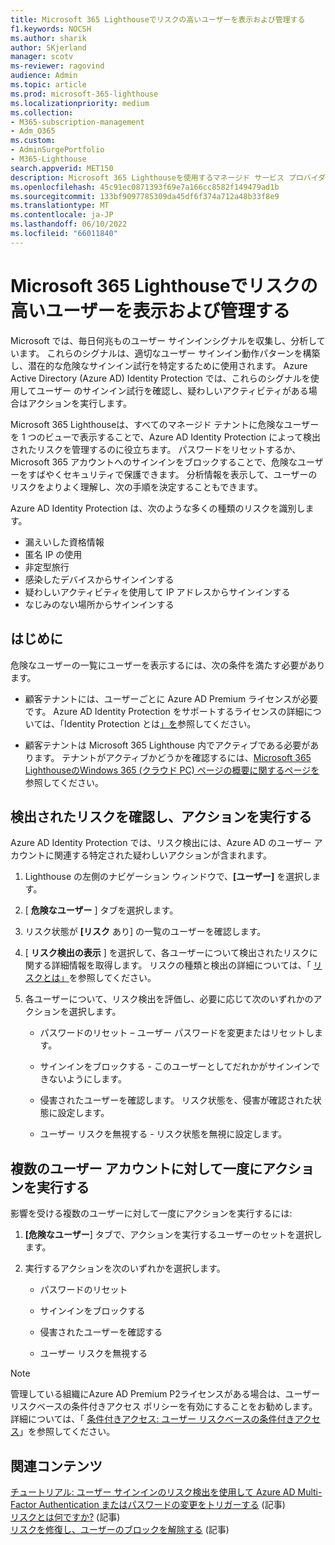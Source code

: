 ```yaml
---
title: Microsoft 365 Lighthouseでリスクの高いユーザーを表示および管理する
f1.keywords: NOCSH
ms.author: sharik
author: SKjerland
manager: scotv
ms-reviewer: ragovind
audience: Admin
ms.topic: article
ms.prod: microsoft-365-lighthouse
ms.localizationpriority: medium
ms.collection:
- M365-subscription-management
- Adm_O365
ms.custom:
- AdminSurgePortfolio
- M365-Lighthouse
search.appverid: MET150
description: Microsoft 365 Lighthouseを使用するマネージド サービス プロバイダー (MSP) の場合は、危険なユーザーを表示および管理する方法について説明します。
ms.openlocfilehash: 45c91ec0871393f69e7a166cc8582f149479ad1b
ms.sourcegitcommit: 133bf9097785309da45df6f374a712a48b33f8e9
ms.translationtype: MT
ms.contentlocale: ja-JP
ms.lasthandoff: 06/10/2022
ms.locfileid: "66011840"
---
```

# <a name="view-and-manage-risky-users-in-microsoft-365-lighthouse"></a>Microsoft 365 Lighthouseでリスクの高いユーザーを表示および管理する

Microsoft では、毎日何兆ものユーザー サインインシグナルを収集し、分析しています。 これらのシグナルは、適切なユーザー サインイン動作パターンを構築し、潜在的な危険なサインイン試行を特定するために使用されます。 Azure Active Directory (Azure AD) Identity Protection では、これらのシグナルを使用してユーザー のサインイン試行を確認し、疑わしいアクティビティがある場合はアクションを実行します。

Microsoft 365 Lighthouseは、すべてのマネージド テナントに危険なユーザーを 1 つのビューで表示することで、Azure AD Identity Protection によって検出されたリスクを管理するのに役立ちます。 パスワードをリセットするか、Microsoft 365 アカウントへのサインインをブロックすることで、危険なユーザーをすばやくセキュリティで保護できます。 分析情報を表示して、ユーザーのリスクをよりよく理解し、次の手順を決定することもできます。

Azure AD Identity Protection は、次のような多くの種類のリスクを識別します。

- 漏えいした資格情報
- 匿名 IP の使用
- 非定型旅行
- 感染したデバイスからサインインする
- 疑わしいアクティビティを使用して IP アドレスからサインインする
- なじみのない場所からサインインする

## <a name="before-you-begin"></a>はじめに

危険なユーザーの一覧にユーザーを表示するには、次の条件を満たす必要があります。

- 顧客テナントには、ユーザーごとに Azure AD Premium ライセンスが必要です。 Azure AD Identity Protection をサポートするライセンスの詳細については、「Identity Protection とは[」を](/azure/active-directory/identity-protection/overview-identity-protection)参照してください。

- 顧客テナントは Microsoft 365 Lighthouse 内でアクティブである必要があります。 テナントがアクティブかどうかを確認するには、[Microsoft 365 LighthouseのWindows 365 (クラウド PC) ページの概要に関するページを](m365-lighthouse-tenant-list-overview.md)参照してください。

## <a name="review-detected-risks-and-take-action"></a>検出されたリスクを確認し、アクションを実行する

Azure AD Identity Protection では、リスク検出には、Azure AD のユーザー アカウントに関連する特定された疑わしいアクションが含まれます。

1. Lighthouse の左側のナビゲーション ウィンドウで、**[ユーザー]** を選択します。

2. [ **危険なユーザー** ] タブを選択します。

3. リスク状態が **[リスク** あり] の一覧のユーザーを確認します。

4. [ **リスク検出の表示** ] を選択して、各ユーザーについて検出されたリスクに関する詳細情報を取得します。 リスクの種類と検出の詳細については、「 [リスクとは」](/azure/active-directory/identity-protection/concept-identity-protection-risks)を参照してください。

5. 各ユーザーについて、リスク検出を評価し、必要に応じて次のいずれかのアクションを選択します。

    - パスワードのリセット – ユーザー パスワードを変更またはリセットします。

    - サインインをブロックする - このユーザーとしてだれかがサインインできないようにします。

    - 侵害されたユーザーを確認します。 リスク状態を、侵害が確認された状態に設定します。

    - ユーザー リスクを無視する - リスク状態を無視に設定します。

## <a name="take-action-on-multiple-user-accounts-at-once"></a>複数のユーザー アカウントに対して一度にアクションを実行する

影響を受ける複数のユーザーに対して一度にアクションを実行するには:

1. **[危険なユーザー**] タブで、アクションを実行するユーザーのセットを選択します。

2. 実行するアクションを次のいずれかを選択します。

    - パスワードのリセット

    - サインインをブロックする

    - 侵害されたユーザーを確認する

    - ユーザー リスクを無視する

> [!NOTE]
> 管理している組織にAzure AD Premium P2ライセンスがある場合は、ユーザー リスクベースの条件付きアクセス ポリシーを有効にすることをお勧めします。 詳細については、「 [条件付きアクセス: ユーザー リスクベースの条件付きアクセス](/azure/active-directory/conditional-access/howto-conditional-access-policy-risk-user)」を参照してください。

## <a name="related-content"></a>関連コンテンツ
[チュートリアル: ユーザー サインインのリスク検出を使用して Azure AD Multi-Factor Authentication またはパスワードの変更をトリガーする](/azure/active-directory/authentication/tutorial-risk-based-sspr-mfa) (記事)\
[リスクとは何ですか?](/azure/active-directory/identity-protection/concept-identity-protection-risks) (記事) \
[リスクを修復し、ユーザーのブロックを解除する](/azure/active-directory/identity-protection/howto-identity-protection-remediate-unblock) (記事)
